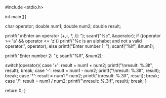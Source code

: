 
#include <stdio.h>

int main(){

   char operator;
   double num1;
   double num2;
   double result;

   printf("\nEnter an operator [+,-, *, /]: ");
   scanf("%c", &operator);
if ((operator >= 'a' && operator <= 'z'))
        printf("%c is an alphabet and not a valid operator.", operator);
    else
   printf("Enter number 1: ");
   scanf("%lf", &num1);

   printf("Enter number 2: ");
   scanf("%lf", &num2);

   switch(operator){
      case '+':
         result = num1 + num2;
         printf("\nresult: %.3lf", result);
         break;
      case '-':
         result = num1 - num2;
         printf("\nresult: %.3lf", result);
         break;
      case '*':
         result = num1 * num2;
         printf("\nresult: %.3lf", result);
         break;
      case '/':
         result = num1 / num2;
         printf("\nresult: %.3lf", result);
         break;
   }

   return 0;
}
